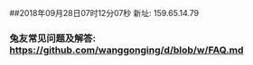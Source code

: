##2018年09月28日07时12分07秒 新址: 159.65.14.79
### 兔友常见问题及解答: https://github.com/wanggonging/d/blob/w/FAQ.md
